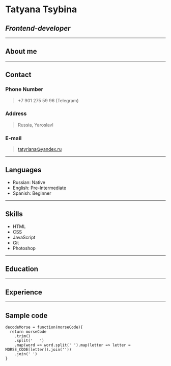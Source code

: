 # Tatyana Tsybina
## *__Frontend-developer__*
***
## About me


***
## Contact
### Phone Number
>+7 901 275 59 96 (Telegram)
### Address
>Russia, Yaroslavl
### E-mail
>tatyriana@yandex.ru

***

## Languages
* Russian: Native
* English: Pre-Intermediate
* Spanish: Beginner

***
## Skills
* HTML 
* CSS
* JavaScript
* Git
* Photoshop

***
## Education

***
## Experience

***
## Sample code 
```
decodeMorse = function(morseCode){
  return morseCode
    .trim()
    .split('   ')
    .map(word => word.split(' ').map(letter => letter = MORSE_CODE[letter]).join(''))
    .join(' ')
}
```